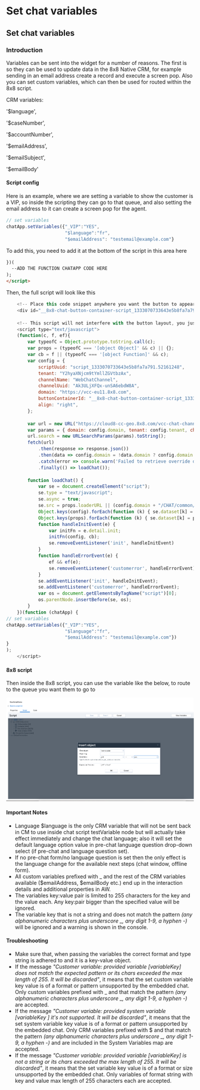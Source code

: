 # Set chat variables

## Set chat variables

### Introduction

  

Variables can be sent into the widget for a number of reasons. The first is so they can be used to update data in the 8x8 Native CRM, for example sending in an email address create a record and execute a screen pop. Also you can set custom variables, which can then be used for routed within the 8x8 script. 

CRM variables:  

'$language',  

'$caseNumber',  

'$accountNumber',  

'$emailAddress',  

'$emailSubject',  

'$emailBody'

#### Script config

Here is an example, where we are setting a variable to show the customer is a VIP, so inside the scripting they can go to that queue, and also setting the email address to it can create a screen pop for the agent. 

```javascript
// set variables
chatApp.setVariables({"_VIP":"YES", 
                      "$language":"fr", 
                      "$emailAddress": "testemail@example.com"}
```

To add this, you need to add it at the bottom of the script in this area here 

```html
})(
  --ADD THE FUNCTION CHATAPP CODE HERE
);
</script>

```

Then, the full script will look like this 

```javascript
    <!-- Place this code snippet anywhere you want the button to appear in your page. If no button has been configured in the chat script, it will not show up nor take any space. -->
    <div id="__8x8-chat-button-container-script_1333070733643e5b8fa7a791.52161248"></div>

    <!-- This script will not interfere with the button layout, you just need to include it in the same page. It must also be within the \\<body\\> section of the page, preferably just before the ending tag. -->
    <script type="text/javascript">
    (function(c, f, ef){
        var typeofC = Object.prototype.toString.call(c);
        var props = (typeofC === '[object Object]' && c) || {};
        var cb = f || (typeofC === '[object Function]' && c);
        var config = {
            scriptUuid: "script_1333070733643e5b8fa7a791.52161248",
            tenant: "Y2hyaXNjcm9tYmllZGVtbzAx",
            channelName: "WebChatChannel",
            channelUuid: "Ak3ULjXFQx-unSA6ebdW8A",
            domain: "https://vcc-eu11.8x8.com",
            buttonContainerId: "__8x8-chat-button-container-script_1333070733643e5b8fa7a791.52161248",
            align: "right",
        };

        var url = new URL("https://cloud8-cc-geo.8x8.com/vcc-chat-channels/public/webchat/discovery");
        var params = { domain: config.domain, tenant: config.tenant, channelUuid: config.channelUuid };
        url.search = new URLSearchParams(params).toString();
        fetch(url)
            .then(response => response.json())
            .then(data => config.domain = !data.domain ? config.domain : data.domain)
            .catch(error => console.warn('Failed to retrieve override domain, will continue using ', config.domain, error))
            .finally(() => loadChat());

        function loadChat() {
            var se = document.createElement("script");
            se.type = "text/javascript";
            se.async = true;
            se.src = props.loaderURL || (config.domain + "/CHAT/common/js/chatv3.js");
            Object.keys(config).forEach(function (k) { se.dataset[k] = config[k] });
            Object.keys(props).forEach(function (k) { se.dataset[k] = props[k] });
            function handleInitEvent(e) {
                var initFn = e.detail.init;
                initFn(config, cb);
                se.removeEventListener('init', handleInitEvent)
            }
            function handleErrorEvent(e) {
                ef && ef(e);
                se.removeEventListener('customerror', handleErrorEvent);
            }
            se.addEventListener('init', handleInitEvent);
            se.addEventListener('customerror', handleErrorEvent);
            var os = document.getElementsByTagName("script")[0];
            os.parentNode.insertBefore(se, os);
        }
    })(function (chatApp) {
// set variables
chatApp.setVariables({"_VIP":"YES", 
                      "$language":"fr", 
                      "$emailAddress": "testemail@example.com"})
}
);
    </script>

```

#### 8x8 script

Then inside the 8x8 script, you can use the variable like the below, to route to the queue you want them to go to

  

![](../images/e5673df5d46fcce77ca354d0aec357279f965a271178f90a8d752f9fa9572392-VIP.png "Chat Gateway flow.jpg")
  

#### Important Notes

* Language $language is the only CRM variable that will not be sent back in CM to use inside chat script testVariable node but will actually take effect immediately and change the chat language; also it will set the default language option value in pre-chat language question drop-down select (if pre-chat and language question set).
* If no pre-chat form/no language question is set then the only effect is the language change for the available next steps (chat window, offline form).
* All custom variables prefixed with _ and the rest of the CRM variables available ($emailAddress, $emailBody etc.) end up in the interaction details and additional properties in AW.
* The variables key:value pair is limited to 255 characters for the key and the value each. Any key:pair bigger than the specified value will be ignored.
* The variable key that is not a string and does not match the pattern *(any alphanumeric characters plus underscore _, any digit 1-9, a hyphen -)* will be ignored and a warning is shown in the console.

#### Troubleshooting

* Make sure that, when passing the variables the correct format and type string is adhered to and it is a key-value object.
* If the message *"Customer variable: provided variable [variableKey] does not match the expected pattern or its chars exceeded the max length of 255. It will be discarded"*, it means that the set custom variable key value is of a format or pattern unsupported by the embedded chat. Only custom variables prefixed with _ and that match the pattern *(any alphanumeric characters plus underscore _, any digit 1-9, a hyphen -)* are accepted.
* If the message *"Customer variable: provided system variable [variableKey ] it's not supported. It will be discarded"*, it means that the set system variable key value is of a format or pattern unsupported by the embedded chat. Only CRM variables prefixed with $ and that match the pattern *(any alphanumeric characters plus underscore _, any digit 1-9, a hyphen -)* and are included in the System Variables map are accepted.
* If the message *"Customer variable: provided variable [variableKey] is not a string or its chars exceeded the max length of 255. It will be discarded"*, it means that the set variable key value is of a format or size unsupported by the embedded chat. Only variables of format string with key and value max length of 255 characters each are accepted.
